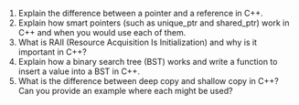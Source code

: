 1. Explain the difference between a pointer and a reference in C++.
2. Explain how smart pointers (such as unique_ptr and shared_ptr) work in C++ and when you would use each of them.
3. What is RAII (Resource Acquisition Is Initialization) and why is it important in C++?
4. Explain how a binary search tree (BST) works and write a function to insert a value into a BST in C++.
5. What is the difference between deep copy and shallow copy in C++? Can you provide an example where each might be used?